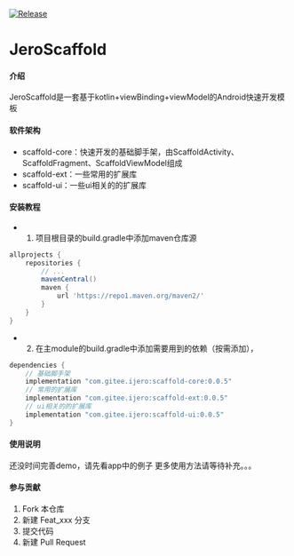 [![Release](https://img.shields.io/badge/JeroScaffold-0.0.5-blue)](https://gitee.com/ijero/jero-scaffold/releases/0.0.5)

# JeroScaffold

#### 介绍
JeroScaffold是一套基于kotlin+viewBinding+viewModel的Android快速开发模板

#### 软件架构

- scaffold-core：快速开发的基础脚手架，由ScaffoldActivity、ScaffoldFragment、ScaffoldViewModel组成
- scaffold-ext：一些常用的扩展库
- scaffold-ui：一些ui相关的的扩展库

#### 安装教程

- 1. 项目根目录的build.gradle中添加maven仓库源
```groovy
allprojects {
    repositories {
        // ...
        mavenCentral()
        maven {
            url 'https://repo1.maven.org/maven2/'
        }
    }
}
```
- 2. 在主module的build.gradle中添加需要用到的依赖（按需添加），
```groovy
dependencies {
    // 基础脚手架
    implementation "com.gitee.ijero:scaffold-core:0.0.5" 
    // 常用的扩展库
    implementation "com.gitee.ijero:scaffold-ext:0.0.5" 
    // ui相关的的扩展库
    implementation "com.gitee.ijero:scaffold-ui:0.0.5" 
}
```

#### 使用说明

还没时间完善demo，请先看app中的例子
更多使用方法请等待补充。。。

#### 参与贡献

1.  Fork 本仓库
2.  新建 Feat_xxx 分支
3.  提交代码
4.  新建 Pull Request
